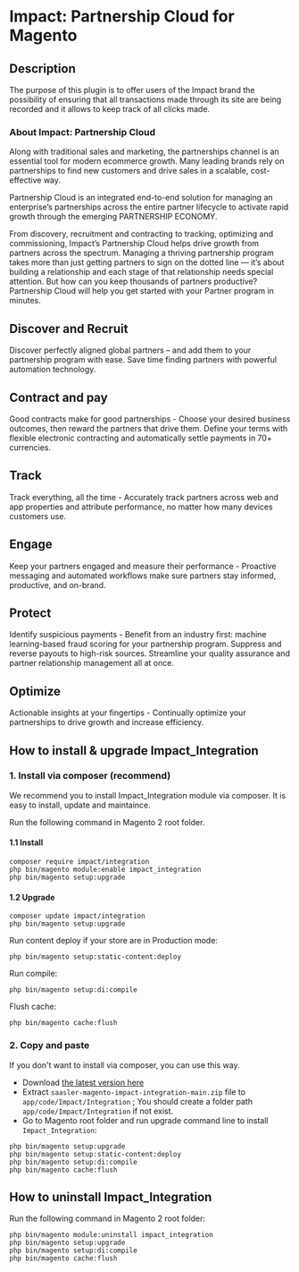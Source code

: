 # Impact: Partnership Cloud for Magento

## Description

The purpose of this plugin is to offer users of the Impact brand the 
possibility of ensuring that all transactions made through its site are 
being recorded and it allows to keep track of all clicks made.

### About Impact: Partnership Cloud 

Along with traditional sales and marketing, the partnerships channel is an essential tool for modern ecommerce growth. Many leading brands rely on partnerships to find new customers and drive sales in a scalable, cost-effective way.

Partnership Cloud is an integrated end-to-end solution for managing an enterprise’s partnerships across the entire partner lifecycle to activate rapid growth through the emerging PARTNERSHIP ECONOMY.

From discovery, recruitment and contracting to tracking, optimizing and commissioning, Impact’s Partnership Cloud helps drive growth from partners across the spectrum. Managing a thriving partnership program takes more than just getting partners to sign on the dotted line — it’s about building a relationship and each stage of that relationship needs special attention. But how can you keep thousands of partners productive? Partnership Cloud will help you get started with your Partner program in minutes.

## Discover and Recruit

Discover perfectly aligned global partners – and add them to your partnership program with ease. Save time finding partners with powerful automation technology.

## Contract and pay

Good contracts make for good partnerships - Choose your desired business outcomes, then reward the partners that drive them. Define your terms with flexible electronic contracting and automatically settle payments in 70+ currencies.

## Track

Track everything, all the time - Accurately track partners across web and app properties and attribute performance, no matter how many devices customers use.

## Engage

Keep your partners engaged and measure their performance - Proactive messaging and automated workflows make sure partners stay informed, productive, and on-brand.

## Protect

Identify suspicious payments - Benefit from an industry first: machine learning-based fraud scoring for your partnership program. Suppress and reverse payouts to high-risk sources. Streamline your quality assurance and partner relationship management all at once.

## Optimize

Actionable insights at your fingertips - Continually optimize your partnerships to drive growth and increase efficiency.


## How to install & upgrade Impact_Integration

### 1. Install via composer (recommend)

We recommend you to install Impact_Integration module via composer. It is easy to install, update and maintaince.

Run the following command in Magento 2 root folder.

#### 1.1 Install

```
composer require impact/integration
php bin/magento module:enable impact_integration
php bin/magento setup:upgrade
```

#### 1.2 Upgrade

```
composer update impact/integration
php bin/magento setup:upgrade
```

Run content deploy if your store are in Production mode:

```
php bin/magento setup:static-content:deploy
```

Run compile:

```
php bin/magento setup:di:compile
```

Flush cache:

```
php bin/magento cache:flush
```

### 2. Copy and paste

If you don't want to install via composer, you can use this way. 

- Download [the latest version here](https://github.com/saasler/saasler-magento-impact-integration/archive/refs/heads/main.zip) 
- Extract `saasler-magento-impact-integration-main.zip` file to `app/code/Impact/Integration` ; You should create a folder path `app/code/Impact/Integration` if not exist.
- Go to Magento root folder and run upgrade command line to install `Impact_Integration`:

```
php bin/magento setup:upgrade
php bin/magento setup:static-content:deploy
php bin/magento setup:di:compile
php bin/magento cache:flush
```


## How to uninstall Impact_Integration

Run the following command in Magento 2 root folder:

```
php bin/magento module:uninstall impact_integration
php bin/magento setup:upgrade
php bin/magento setup:di:compile
php bin/magento cache:flush
```
